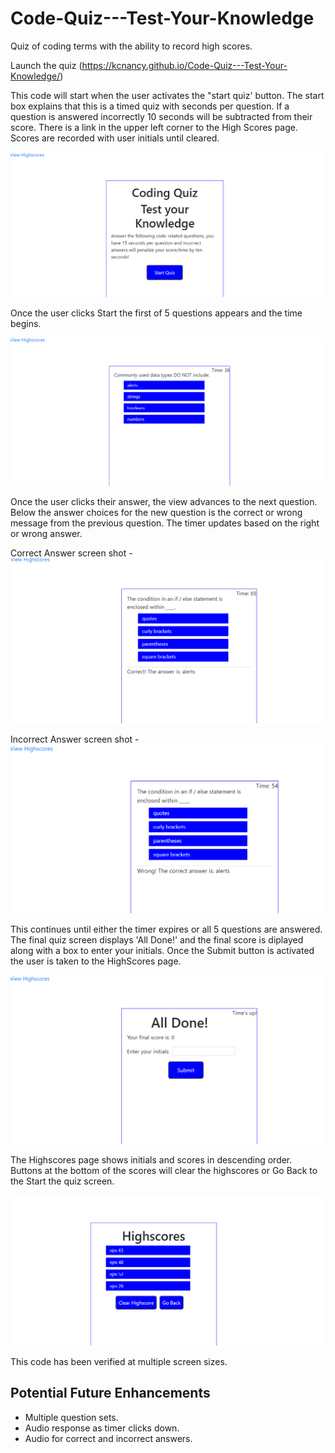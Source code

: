 # Code-Quiz---Test-Your-Knowledge
Quiz of coding terms with the ability to record high scores. 

Launch the quiz (https://kcnancy.github.io/Code-Quiz---Test-Your-Knowledge/)

This code will start when the user activates the "start quiz' button.
The start box explains that this is a timed quiz with  seconds per question. If a question is answered incorrectly 10 seconds will be subtracted from their score. 
There is a link in the upper left corner to the High Scores page. Scores are recorded with user initials until cleared.

![Start Screen](/Startscreencapture.png)

Once the user clicks Start the first of 5 questions appears and the time begins. 

![First Question](Firstquestionshowingtimerinupperright.png)

Once the user clicks their answer, the view advances to the next question. Below the answer choices for the new question is the correct or wrong message from the previous question. The timer updates based on the right or wrong answer.

Correct Answer screen shot -
![Correct Answer](answercorrect.png)

Incorrect Answer screen shot -
![Incorrect Answer](incorrectanswer.png)

This continues until either the timer expires or all 5 questions are answered. The final quiz screen displays 'All Done!' and the final score is diplayed along with a box to enter your initials. Once the Submit button is activated the user is taken to the HighScores page.

![All Done!](alldone.png)

The Highscores page shows initials and scores in descending order. Buttons at the bottom of the scores will clear the highscores or Go Back to the Start the quiz screen. 

![High Score](HighScoresCapture.png)

This code has been verified at multiple screen sizes.

## Potential Future Enhancements
- Multiple question sets.
- Audio response as timer clicks down.
- Audio for correct and incorrect answers.


